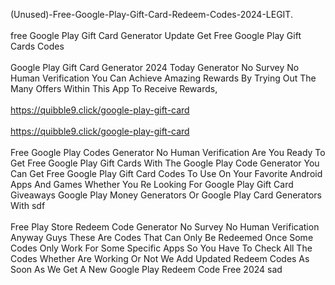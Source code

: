 (Unused)-Free-Google-Play-Gift-Card-Redeem-Codes-2024-LEGIT. 
<br>
<br>free Google Play Gift Card Generator Update Get Free Google Play Gift Cards Codes
<br>
<br>Google Play Gift Card Generator 2024 Today Generator No Survey No Human Verification You Can Achieve Amazing Rewards By Trying Out The Many Offers Within This App To Receive Rewards,
<br>
<br>https://quibble9.click/google-play-gift-card
<br>
<br>https://quibble9.click/google-play-gift-card
<br>
<br>Free Google Play Codes Generator No Human Verification Are You Ready To Get Free Google Play Gift Cards With The Google Play Code Generator You Can Get Free Google Play Gift Card Codes To Use On Your Favorite Android Apps And Games Whether You Re Looking For Google Play Gift Card Giveaways Google Play Money Generators Or Google Play Card Generators With sdf
<br>
<br>Free Play Store Redeem Code Generator No Survey No Human Verification Anyway Guys These Are Codes That Can Only Be Redeemed Once Some Codes Only Work For Some Specific Apps So You Have To Check All The Codes Whether Are Working Or Not We Add Updated Redeem Codes As Soon As We Get A New Google Play Redeem Code Free 2024 sad
<br>
<br>